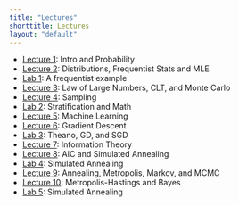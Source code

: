 ```yaml
---
title: "Lectures"
shorttitle: Lectures
layout: "default"
---
```


- [Lecture 1](lecture1.html): Intro and Probability
- [Lecture 2](lecture2.html): Distributions, Frequentist Stats and MLE
- [Lab 1](lab1.html): A frequentist example
- [Lecture 3](lecture3.html): Law of Large Numbers, CLT, and Monte Carlo
- [Lecture 4](lecture4.html): Sampling
- [Lab 2](lab2.html): Stratification and Math
- [Lecture 5](lecture5.html): Machine Learning
- [Lecture 6](lecture6.html): Gradient Descent
- [Lab 3](lab3.html): Theano, GD, and SGD
- [Lecture 7](lecture7.html): Information Theory
- [Lecture 8](lecture8.html): AIC and Simulated Annealing
- [Lab 4](lab4.html): Simulated Annealing
- [Lecture 9](lecture9.html): Annealing, Metropolis, Markov, and MCMC
- [Lecture 10](lecture10.html): Metropolis-Hastings and Bayes
- [Lab 5](lab5.html): Simulated Annealing

